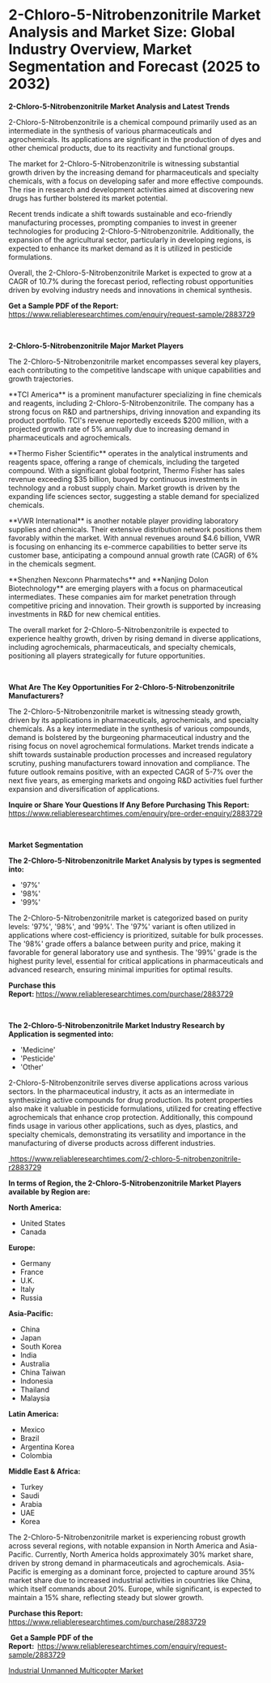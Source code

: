 <p><h1>2-Chloro-5-Nitrobenzonitrile Market Analysis and Market Size: Global Industry Overview, Market Segmentation and Forecast (2025 to 2032)</h1></p><p><strong>2-Chloro-5-Nitrobenzonitrile Market Analysis and Latest Trends</strong></p>
<p><p>2-Chloro-5-Nitrobenzonitrile is a chemical compound primarily used as an intermediate in the synthesis of various pharmaceuticals and agrochemicals. Its applications are significant in the production of dyes and other chemical products, due to its reactivity and functional groups. </p><p>The market for 2-Chloro-5-Nitrobenzonitrile is witnessing substantial growth driven by the increasing demand for pharmaceuticals and specialty chemicals, with a focus on developing safer and more effective compounds. The rise in research and development activities aimed at discovering new drugs has further bolstered its market potential. </p><p>Recent trends indicate a shift towards sustainable and eco-friendly manufacturing processes, prompting companies to invest in greener technologies for producing 2-Chloro-5-Nitrobenzonitrile. Additionally, the expansion of the agricultural sector, particularly in developing regions, is expected to enhance its market demand as it is utilized in pesticide formulations.</p><p>Overall, the 2-Chloro-5-Nitrobenzonitrile Market is expected to grow at a CAGR of 10.7% during the forecast period, reflecting robust opportunities driven by evolving industry needs and innovations in chemical synthesis.</p></p>
<p><strong>Get a Sample PDF of the Report:&nbsp;</strong> <a href="https://www.reliableresearchtimes.com/enquiry/request-sample/2883729?utm_campaign=2997&utm_medium=2&utm_source=Github&utm_content=ia&utm_term=13032025&utm_id=2-chloro-5-nitrobenzonitrile">https://www.reliableresearchtimes.com/enquiry/request-sample/2883729</a></p>
<p>&nbsp;</p>
<p><strong>2-Chloro-5-Nitrobenzonitrile Major Market Players</strong></p>
<p><p>The 2-Chloro-5-Nitrobenzonitrile market encompasses several key players, each contributing to the competitive landscape with unique capabilities and growth trajectories.</p><p>**TCI America** is a prominent manufacturer specializing in fine chemicals and reagents, including 2-Chloro-5-Nitrobenzonitrile. The company has a strong focus on R&D and partnerships, driving innovation and expanding its product portfolio. TCI's revenue reportedly exceeds $200 million, with a projected growth rate of 5% annually due to increasing demand in pharmaceuticals and agrochemicals.</p><p>**Thermo Fisher Scientific** operates in the analytical instruments and reagents space, offering a range of chemicals, including the targeted compound. With a significant global footprint, Thermo Fisher has sales revenue exceeding $35 billion, buoyed by continuous investments in technology and a robust supply chain. Market growth is driven by the expanding life sciences sector, suggesting a stable demand for specialized chemicals.</p><p>**VWR International** is another notable player providing laboratory supplies and chemicals. Their extensive distribution network positions them favorably within the market. With annual revenues around $4.6 billion, VWR is focusing on enhancing its e-commerce capabilities to better serve its customer base, anticipating a compound annual growth rate (CAGR) of 6% in the chemicals segment.</p><p>**Shenzhen Nexconn Pharmatechs** and **Nanjing Dolon Biotechnology** are emerging players with a focus on pharmaceutical intermediates. These companies aim for market penetration through competitive pricing and innovation. Their growth is supported by increasing investments in R&D for new chemical entities.</p><p>The overall market for 2-Chloro-5-Nitrobenzonitrile is expected to experience healthy growth, driven by rising demand in diverse applications, including agrochemicals, pharmaceuticals, and specialty chemicals, positioning all players strategically for future opportunities.</p></p>
<p>&nbsp;</p>
<p><strong>What Are The Key Opportunities For 2-Chloro-5-Nitrobenzonitrile Manufacturers?</strong></p>
<p><p>The 2-Chloro-5-Nitrobenzonitrile market is witnessing steady growth, driven by its applications in pharmaceuticals, agrochemicals, and specialty chemicals. As a key intermediate in the synthesis of various compounds, demand is bolstered by the burgeoning pharmaceutical industry and the rising focus on novel agrochemical formulations. Market trends indicate a shift towards sustainable production processes and increased regulatory scrutiny, pushing manufacturers toward innovation and compliance. The future outlook remains positive, with an expected CAGR of 5-7% over the next five years, as emerging markets and ongoing R&D activities fuel further expansion and diversification of applications.</p></p>
<p><strong>Inquire or Share Your Questions If Any Before Purchasing This Report:</strong> <a href="https://www.reliableresearchtimes.com/enquiry/pre-order-enquiry/2883729?utm_campaign=2997&utm_medium=2&utm_source=Github&utm_content=ia&utm_term=13032025&utm_id=2-chloro-5-nitrobenzonitrile">https://www.reliableresearchtimes.com/enquiry/pre-order-enquiry/2883729</a></p>
<p>&nbsp;</p>
<p><strong>Market Segmentation</strong></p>
<p><strong>The 2-Chloro-5-Nitrobenzonitrile Market Analysis by types is segmented into:</strong></p>
<p><ul><li>'97%'</li><li>'98%'</li><li>'99%'</li></ul></p>
<p><p>The 2-Chloro-5-Nitrobenzonitrile market is categorized based on purity levels: '97%', '98%', and '99%'. The '97%' variant is often utilized in applications where cost-efficiency is prioritized, suitable for bulk processes. The '98%' grade offers a balance between purity and price, making it favorable for general laboratory use and synthesis. The '99%' grade is the highest purity level, essential for critical applications in pharmaceuticals and advanced research, ensuring minimal impurities for optimal results.</p></p>
<p><strong>Purchase this Report:&nbsp;</strong><a href="https://www.reliableresearchtimes.com/purchase/2883729?utm_campaign=2997&utm_medium=2&utm_source=Github&utm_content=ia&utm_term=13032025&utm_id=2-chloro-5-nitrobenzonitrile">https://www.reliableresearchtimes.com/purchase/2883729</a></p>
<p>&nbsp;</p>
<p><strong>The 2-Chloro-5-Nitrobenzonitrile Market Industry Research by Application is segmented into:</strong></p>
<p><ul><li>'Medicine'</li><li>'Pesticide'</li><li>'Other'</li></ul></p>
<p><p>2-Chloro-5-Nitrobenzonitrile serves diverse applications across various sectors. In the pharmaceutical industry, it acts as an intermediate in synthesizing active compounds for drug production. Its potent properties also make it valuable in pesticide formulations, utilized for creating effective agrochemicals that enhance crop protection. Additionally, this compound finds usage in various other applications, such as dyes, plastics, and specialty chemicals, demonstrating its versatility and importance in the manufacturing of diverse products across different industries.</p></p>
<p><a href="https://www.reliableresearchtimes.com/2-chloro-5-nitrobenzonitrile-r2883729?utm_campaign=2997&utm_medium=2&utm_source=Github&utm_content=ia&utm_term=13032025&utm_id=2-chloro-5-nitrobenzonitrile">&nbsp;https://www.reliableresearchtimes.com/2-chloro-5-nitrobenzonitrile-r2883729</a></p>
<p><strong>In terms of Region, the 2-Chloro-5-Nitrobenzonitrile Market Players available by Region are:</strong></p>
<p>
    <p> <strong> North America: </strong>
        <ul>
            <li>United States</li>
            <li>Canada</li>
        </ul>
        </p> 
    <p> <strong> Europe: </strong>
        <ul>
            <li>Germany</li>
            <li>France</li>
            <li>U.K.</li>
            <li>Italy</li>
            <li>Russia</li>
        </ul>
        </p> 
    <p> <strong> Asia-Pacific: </strong>
        <ul>
            <li>China</li>
            <li>Japan</li>
            <li>South Korea</li>
            <li>India</li>
            <li>Australia</li>
            <li>China Taiwan</li>
            <li>Indonesia</li>
            <li>Thailand</li>
            <li>Malaysia</li>
        </ul>
        </p> 
    <p> <strong> Latin America: </strong>
        <ul>
            <li>Mexico</li>
            <li>Brazil</li>
            <li>Argentina Korea</li>
            <li>Colombia</li>
        </ul>
        </p> 
    <p> <strong> Middle East & Africa: </strong>
        <ul>
            <li>Turkey</li>
            <li>Saudi</li>
            <li>Arabia</li>
            <li>UAE</li>
            <li>Korea</li>
        </ul>
    </p>
    </p>
<p><p>The 2-Chloro-5-Nitrobenzonitrile market is experiencing robust growth across several regions, with notable expansion in North America and Asia-Pacific. Currently, North America holds approximately 30% market share, driven by strong demand in pharmaceuticals and agrochemicals. Asia-Pacific is emerging as a dominant force, projected to capture around 35% market share due to increased industrial activities in countries like China, which itself commands about 20%. Europe, while significant, is expected to maintain a 15% share, reflecting steady but slower growth.</p></p>
<p><strong>Purchase this Report: </strong><a href="https://www.reliableresearchtimes.com/purchase/2883729?utm_campaign=2997&utm_medium=2&utm_source=Github&utm_content=ia&utm_term=13032025&utm_id=2-chloro-5-nitrobenzonitrile">https://www.reliableresearchtimes.com/purchase/2883729</a></p>
<p>&nbsp;<strong>Get a Sample PDF of the Report:&nbsp;&nbsp;</strong><a href="https://www.reliableresearchtimes.com/enquiry/request-sample/2883729?utm_campaign=2997&utm_medium=2&utm_source=Github&utm_content=ia&utm_term=13032025&utm_id=2-chloro-5-nitrobenzonitrile">https://www.reliableresearchtimes.com/enquiry/request-sample/2883729</a></p>
<p><strong></strong></p>
<p><p><a href="https://github.com/carendesrochers299/Market-Research-Report-List-1/blob/main/industrial-unmanned-multicopter-market.md?utm_campaign=2997&utm_medium=2&utm_source=Github&utm_content=ia&utm_term=13032025&utm_id=2-chloro-5-nitrobenzonitrile">Industrial Unmanned Multicopter Market</a></p></p>